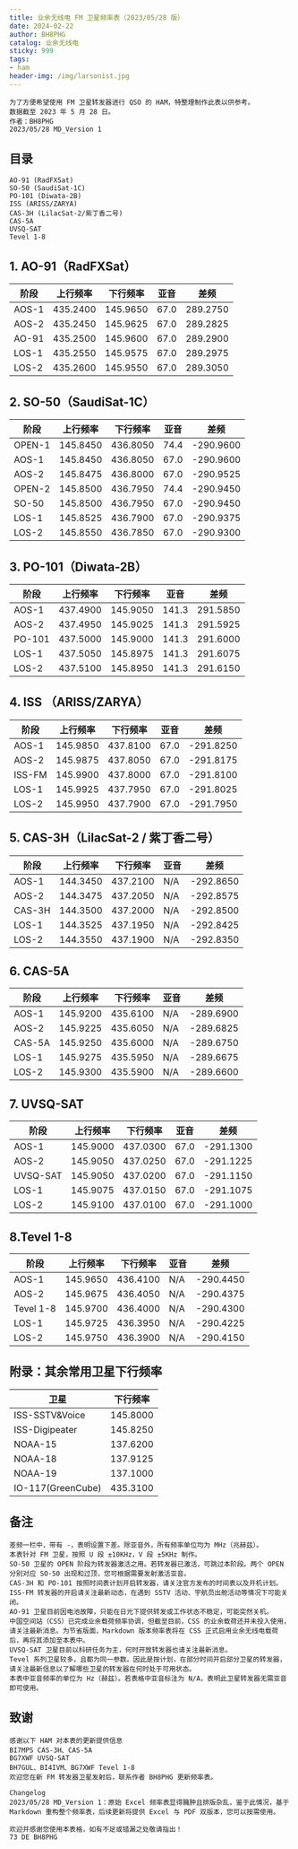 ```yaml
---
title: 业余无线电 FM 卫星频率表（2023/05/28 版）
date: 2024-02-22
author: BH8PHG
catalog: 业余无线电
sticky: 999
tags:
- ham
header-img: /img/larsonist.jpg
---
```


```text
为了方便希望使用 FM 卫星转发器进行 QSO 的 HAM，特整理制作此表以供参考。
数据截至 2023 年 5 月 28 日。
作者：BH8PHG 
2023/05/28 MD_Version 1
```

## 目录

```text
AO-91 (RadFXSat)
SO-50 (SaudiSat-1C)
PO-101 (Diwata-2B)
ISS (ARISS/ZARYA)
CAS-3H (LilacSat-2/紫丁香二号)
CAS-5A
UVSQ-SAT
Tevel 1-8
```

## 1. AO-91（RadFXSat）

| 阶段 | 上行频率 | 下行频率 | 亚音 | 差频 |
| ---- | ---- | ---- | ---- | ---- |
| AOS-1 | 435.2400 | 145.9650 | 67.0 | 289.2750 |
| AOS-2 | 435.2450 | 145.9625 | 67.0 | 289.2825 |
| AO-91 | 435.2500 | 145.9600 | 67.0 | 289.2900 |
| LOS-1 | 435.2550 | 145.9575 | 67.0 | 289.2975 |
| LOS-2 | 435.2600 | 145.9550 | 67.0 | 289.3050 |

## 2. SO-50（SaudiSat-1C）

| 阶段 | 上行频率 | 下行频率 | 亚音 | 差频 |
| ---- | ---- | ---- | ---- | ---- |
| OPEN-1 | 145.8450 | 436.8050 | 74.4 | -290.9600 |
| AOS-1 | 145.8450 | 436.8050 | 67.0 | -290.9600 |
| AOS-2 | 145.8475 | 436.8000 | 67.0 | -290.9525 |
| OPEN-2 | 145.8500 | 436.7950 | 74.4 | -290.9450 |
| SO-50 | 145.8500 | 436.7950 | 67.0 | -290.9450 |
| LOS-1 | 145.8525 | 436.7900 | 67.0 | -290.9375 |
| LOS-2 | 145.8550 | 436.7850 | 67.0 | -290.9300 |

## 3. PO-101（Diwata-2B）

| 阶段 | 上行频率 | 下行频率 | 亚音 | 差频 |
| ---- | ---- | ---- | ---- | ---- |
| AOS-1 | 437.4900 | 145.9050 | 141.3 | 291.5850 |
| AOS-2 | 437.4950 | 145.9025 | 141.3 | 291.5925 |
| PO-101 | 437.5000 | 145.9000 | 141.3 | 291.6000 |
| LOS-1 | 437.5050 | 145.8975 | 141.3 | 291.6075 |
| LOS-2 | 437.5100 | 145.8950 | 141.3 | 291.6150 |

## 4. ISS （ARISS/ZARYA）

| 阶段 | 上行频率 | 下行频率 | 亚音 | 差频 |
| ---- | ---- | ---- | ---- | ---- |
| AOS-1 | 145.9850 | 437.8100 | 67.0 | -291.8250 |
| AOS-2 | 145.9875 | 437.8050 | 67.0 | -291.8175 |
| ISS-FM | 145.9900 | 437.8000 | 67.0 | -291.8100 |
| LOS-1 | 145.9925 | 437.7950 | 67.0 | -291.8025 |
| LOS-2 | 145.9950 | 437.7900 | 67.0 | -291.7950 |

## 5. CAS-3H（LilacSat-2 / 紫丁香二号）

| 阶段 | 上行频率 | 下行频率 | 亚音 | 差频 |
| ---- | ---- | ---- | ---- | ---- |
| AOS-1 | 144.3450 | 437.2100 | N/A | -292.8650 |
| AOS-2 | 144.3475 | 437.2050 | N/A | -292.8575 |
| CAS-3H | 144.3500 | 437.2000 | N/A | -292.8500 |
| LOS-1 | 144.3525 | 437.1950 | N/A | -292.8425 |
| LOS-2 | 144.3550 | 437.1900 | N/A | -292.8350 |

## 6. CAS-5A

| 阶段 | 上行频率 | 下行频率 | 亚音 | 差频 |
| ---- | ---- | ---- | ---- | ---- |
| AOS-1 | 145.9200 | 435.6100 | N/A | -289.6900 |
| AOS-2 | 145.9225 | 435.6050 | N/A | -289.6825 |
| CAS-5A | 145.9250 | 435.6000 | N/A | -289.6750 |
| LOS-1 | 145.9275 | 435.5950 | N/A | -289.6675 |
| LOS-2 | 145.9300 | 435.5900 | N/A | -289.6600 |

## 7. UVSQ-SAT

| 阶段 | 上行频率 | 下行频率 | 亚音 | 差频 |
| ---- | ---- | ---- | ---- | ---- |
| AOS-1 | 145.9000 | 437.0300 | 67.0 | -291.1300 |
| AOS-2 | 145.9050 | 437.0250 | 67.0 | -291.1225 |
| UVSQ-SAT | 145.9050 | 437.0200 | 67.0 | -291.1150 |
| LOS-1 | 145.9075 | 437.0150 | 67.0 | -291.1075 |
| LOS-2 | 145.9100 | 437.0100 | 67.0 | -291.1000 |

## 8.Tevel 1-8

| 阶段 | 上行频率 | 下行频率 | 亚音 | 差频 |
| ---- | ---- | ---- | ---- | ---- |
| AOS-1 | 145.9650 | 436.4100 | N/A | -290.4450 |
| AOS-2 | 145.9675 | 436.4050 | N/A | -290.4375 |
| Tevel 1-8 | 145.9700 | 436.4000 | N/A | -290.4300 |
| LOS-1 | 145.9725 | 436.3950 | N/A | -290.4225 |
| LOS-2 | 145.9750 | 436.3900 | N/A | -290.4150 |

## 附录：其余常用卫星下行频率

| 卫星 | 下行频率 |
| ---- | ---- |
| ISS-SSTV&Voice | 145.8000 |
| ISS-Digipeater | 145.8250 |
| NOAA-15 | 137.6200 |
| NOAA-18 | 137.9125 |
| NOAA-19 | 137.1000 |
| IO-117(GreenCube) | 435.3100 |

## 备注

```text
差频一栏中，带有 -，表明设置下差。除亚音外，所有频率单位均为 MHz（兆赫兹）。
本表针对 FM 卫星，按照 U 段 ±10KHz，V 段 ±5KHz 制作。
SO-50 卫星的 OPEN 阶段为转发器激活之用。若转发器已激活，可跳过本阶段。两个 OPEN 分别对应 SO-50 出现和过顶，您可根据需要发射激活亚音。
CAS-3H 和 PO-101 按照时间表计划开启转发器，请关注官方发布的时间表以及开机计划。
ISS-FM 转发器的开启请关注最新动态，在遇到 SSTV 活动、宇航员出舱活动等情况下可能关闭。
AO-91 卫星目前因电池故障，只能在日光下提供转发或工作状态不稳定，可能突然关机。
中国空间站（CSS）已完成业余载荷频率协调，但截至目前，CSS 的业余载荷还并未投入使用，请关注最新消息。为节省版面，Markdown 版本频率表将在 CSS 正式启用业余无线电载荷后，再将其添加至本表中。
UVSQ-SAT 卫星目前以科研任务为主，何时开放转发器也请关注最新消息。
Tevel 系列卫星较多，且都为同一参数。因此是按计划，在部分时间开启部分卫星的转发器，请关注最新信息以了解哪些卫星的转发器在何时处于可用状态。
本表中亚音频率的单位为 Hz（赫兹）。若表格中亚音标注为 N/A，表明此卫星转发器无需亚音即可使用。
```

## 致谢

```text
感谢以下 HAM 对本表的更新提供信息
BI7MPS CAS-3H、CAS-5A
BG7XWF UVSQ-SAT
BH7GUL、BI4IVM、BG7XWF Tevel 1-8
欢迎您在新 FM 转发器卫星发射后，联系作者 BH8PHG 更新频率表。
```

```text
Changelog
2023/05/28 MD_Version 1：原始 Excel 频率表显得臃肿且排版杂乱，鉴于此情况，基于 Markdown 重构整个频率表，后续更新将提供 Excel 与 PDF 双版本，您可以按需使用。
```

```text
欢迎并感谢您使用本表格，如有不足或错漏之处敬请指出！
73 DE BH8PHG
```